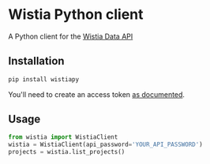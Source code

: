 # Wistia Python client

A Python client for the [Wistia Data API](https://wistia.com/support/developers/data-api)

## Installation
```bash
pip install wistiapy
```

You'll need to create an access token [as documented](https://wistia.com/support/developers/data-api#creating-and-managing-access-tokens).

## Usage

```python
from wistia import WistiaClient
wistia = WistiaClient(api_password='YOUR_API_PASSWORD')
projects = wistia.list_projects()
```
